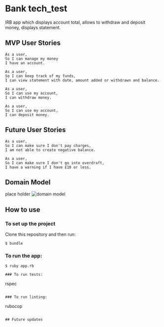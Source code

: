 # Bank tech_test

IRB app which displays account total, allows to withdraw and deposit money, displays statement.

## MVP User Stories

```
As a user,
So I can manage my money
I have an account.

As a user,
So I can keep track of my funds,
I can view statement with date, amount added or withdrawn and balance.

As a user,
So I can use my account,
I can withdraw money.

As a user,
So I can use my account,
I can deposit money.

```

## Future User Stories

```
As a user,
So I can make sure I don't pay charges,
I am not able to create negative balance.

As a user,
So I can make sure I don't go into overdraft,
I have a warning if I have £10 or less.

```

## Domain Model
place holder
![domain model](./public/images/diagram2.png)

## How to use

### To set up the project

Clone this repository and then run:

```
$ bundle
```

### To run the app:

```
$ ruby app.rb

### To run tests:

```
rspec
```

### To run linting:

```
rubocop
```

## Future updates

